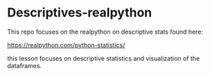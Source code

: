 # Descriptives-realpython

This repo focuses on the realpython on descriptive stats found here:

https://realpython.com/python-statistics/

this lesson focuses on descriptive statistics and visualization of the dataframes.

